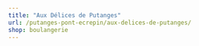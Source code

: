 ```yaml
---
title: "Aux Délices de Putanges"
url: /putanges-pont-ecrepin/aux-delices-de-putanges/
shop: boulangerie
---
```

